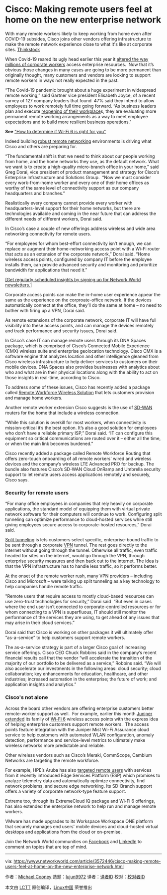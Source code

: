 [#]: collector: (lujun9972)
[#]: translator: ( )
[#]: reviewer: ( )
[#]: publisher: ( )
[#]: url: ( )
[#]: subject: (Cisco: Making remote users feel at home on the new enterprise network)
[#]: via: (https://www.networkworld.com/article/3572446/cisco-making-remote-users-feel-at-home-on-the-new-enterprise-network.html)
[#]: author: (Michael Cooney https://www.networkworld.com/author/Michael-Cooney/)

Cisco: Making remote users feel at home on the new enterprise network
======
With many remote workers likely to keep working from home even after COVID-19 subsides, Cisco joins other vendors offering infrastructure to make the remote network experience close to what it's like at corporate sites.
[Thinkstock][1]

When Covid-19 reared its ugly head earlier this year it [altered the way millions of corporate workers][2] access enterprise resources.  Now that it’s obvious those changes in many cases are going to be more permanent than originally thought, many customers and vendors are looking to support remote workers in ways not really expected in the past.

“The Covid-19 pandemic brought about a huge experiment in widespread remote working,” said Gartner vice president Elisabeth Joyce, of a recent survey of 127 company leaders that found  47% said they intend to allow employees to work remotely full time going forward. “As business leaders plan and execute [reopening of their workplace][3]s, they are evaluating more permanent remote working arrangements as a way to meet employee expectations and to build more resilient business operations."

**See** ["How to determine if Wi-Fi 6 is right for you"][4]

Indeed building [robust remote networking][5] environments is driving what Cisco and others are preparing for. 

“The fundamental shift is that we need to think about our people working from home, and the home networks they use, as the default network. What we want is to create a high-quality micro-branch office in your home,” said Greg Dorai, vice president of product management and strategy for Cisco’s Enterprise Infrastructure and Solutions Group.  “Now we must consider every work-from-home worker and every one of their home offices as worthy of the same level of connectivity support as our company headquarters and branches.”

Realistically every company cannot provide every worker with headquarters-level support for their home networks, but there are technologies available and coming in the near future that can address the different needs of different workers, Dorai said.

In Cisco’s case a couple of new offerings address wireless and wide area networking connectivity for remote users. 

“For employees for whom best-effort connectivity isn’t enough, we can replace or augment their home-networking access point with a Wi-Fi router that acts as an extension of the corporate network,” Dorai said. “Home wireless access points, configured by company IT before the employee installs them, can provide advanced security and monitoring and prioritize bandwidth for applications that need it.”

[[Get regularly scheduled insights by signing up for Network World newsletters.]][6]

Corporate access points can make the in-home user experience appear the same as the experience on the corproate-office network. If the devices automatically connect at the office, they’ll do the same at home – no need to bother with firing up a VPN, Dorai said.

As remote extensions of the corporate network, corporate IT will have full visibility into these access points, and can manage the devices remotely and track performance and security issues, Dorai said.

In Cisco’s case IT can manage remote users through its DNA Spaces package, which is comprised of Cisco’s Connected Mobile Experience (CMX) wireless suite and enterprise geolocation technology. Cisco CMX is a software engine that analyzes location and other intelligence gleaned from Cisco wireless infrastructure to help deliver services to customers on their mobile devices. DNA Spaces also provides businesses with analytics about who and what are in their physical locations along with the ability to act on those insights in real-time, according to Cisco.

To address some of these issues, Cisco has recently added a package called [Remote Workforce Wireless Solution][7] that lets customers provision and manage home workers. 

Another remote worker extension Cisco suggests is the use of [SD-WAN][8] routers for the home that include a wireless connection. 

“While this solution is overkill for most workers, when connectivity is mission-critical it’s the best option. It’s also a good solution for employees who don’t have a reliable primary ISP,” Dorai said. “IT can configure this equipment so critical communications are routed over it – either all the time, or when the main link becomes burdened.”

Cisco recently added a package called Remote Workforce Routing that offers zero-touch onboarding of all remote workers' wired and wireless devices and the company’s wireless LTE Advanced PRO for backup. The bundle also features Cisco’s SD-WAN Cloud OnRamp and Umbrella security support to let remote users access applications remotely and securely, Cisco says.

### Security for remote users

“For many office employees in companies that rely heavily on corporate applications, the standard model of equipping them with virtual private network software for their computers will continue to work. Configuring split tunneling can optimize performance to cloud-hosted services while still giving employees secure access to corporate-hosted resources,” Dorai said. 

[Split tunneling][9] is lets customers select specific, enterprise-bound traffic to be sent through a corporate [VPN][10] tunnel. The rest goes directly to the internet without going through the tunnel. Otherwise all traffic, even traffic headed for sites on the internet, would go through the VPN, through enterprise security measures and then back out to the internet. The idea is that the VPN infrastructure has to handle less traffic, so it performs better.

At the onset of the remote worker rush, many VPN providers – including Cisco and Microsoft – were talking up split tunneling as a key technology to help companies handle remote traffic.

"Remote users that require access to mostly cloud-based resources can use zero-trust technologies for security,” Dorai said  “But even in cases where the end user isn’t connected to corporate-controlled resources or for whom connecting to a VPN is superfluous, IT should still monitor the performance of the services they are using, to get ahead of any issues that may arise in their cloud services.”

Dorai said that Cisco is working on other packages it will ultimately offer “as-a-service” to help customers support remote workers.

The as-a-service strategy is part of a larger Cisco goal of increasing service offerings. Cisco CEO Chuck Robbins said in the company’s recent financial results call that the vendor “will accelerate the transition of the majority of our portfolio to be delivered as a service,” Robbins said. “We will also accelerate our investments in the following areas: cloud security; cloud collaboration; key enhancements for education, healthcare, and other industries; increased automation in the enterprise; the future of work; and application insights and analytics.”

### Cisco's not alone

Across the board other vendors are offering enterprise customers better remote-worker support as well.  For example, earlier this month [Juniper extended][11] its family of [Wi-Fi 6][4] wireless access points with the express idea of helping enterprise customers support remote workers.  The access points feature integration with the Juniper Mist Wi-Fi Assurance cloud service to help customers with automated WLAN configuration, anomaly detection, performance and service-level metrics to ultimately make wireless networks more predictable and reliable.

Other wireless vendors such as Cisco’s Meraki, CommScope, Cambium Networks are targeting the remote workforce.

For example, HPE’s Aruba has also [targeted remote users][12] with services from it recently introduced Edge Services Platform (ESP) which promises to analyze telemetry data and automatically optimize connectivity, find network problems, and secure edge networking. Its SD-Branch support offers a variety of corporate network-type feature support. 

Extreme too, through its ExtremeCloud IQ package and Wi-Fi 6 offerings, has also extended the enterprise network to help run and manage remote workers.

VMware has made upgrades to its Workspace Workspace ONE platform that securely manages end users' mobile devices and cloud-hosted virtual desktops and applications from the cloud or on-premise.

Join the Network World communities on [Facebook][13] and [LinkedIn][14] to comment on topics that are top of mind.

--------------------------------------------------------------------------------

via: https://www.networkworld.com/article/3572446/cisco-making-remote-users-feel-at-home-on-the-new-enterprise-network.html

作者：[Michael Cooney][a]
选题：[lujun9972][b]
译者：[译者ID](https://github.com/译者ID)
校对：[校对者ID](https://github.com/校对者ID)

本文由 [LCTT](https://github.com/LCTT/TranslateProject) 原创编译，[Linux中国](https://linux.cn/) 荣誉推出

[a]: https://www.networkworld.com/author/Michael-Cooney/
[b]: https://github.com/lujun9972
[1]: http://www.thinkstockphotos.com
[2]: https://www.networkworld.com/article/3532440/coronavirus-challenges-remote-networking.html
[3]: https://www.gartner.com/smarterwithgartner/return-to-workplace-guide-for-hr-leaders/
[4]: https://www.networkworld.com/article/3356838/how-to-determine-if-wi-fi-6-is-right-for-you.html
[5]: https://www.cisco.com/c/en/us/solutions/collateral/enterprise-networks/nb-06-remote-network-access-sol-overview-cte-en.html#Benefits
[6]: https://www.networkworld.com/newsletters/signup.html
[7]: https://www.cisco.com/c/en/us/solutions/enterprise-networks/enable-business-continuity-using-your-network.html
[8]: https://www.networkworld.com/article/3031279/sd-wan-what-it-is-and-why-you-ll-use-it-one-day.html
[9]: https://www.networkworld.com/article/3543298/cisco-others-shine-a-light-on-vpn-split-tunneling.html
[10]: https://www.networkworld.com/article/3268744/understanding-virtual-private-networks-and-why-vpns-are-important-to-sd-wan.html
[11]: https://www.networkworld.com/article/3570434/juniper-expands-wifi-6-access-point-family-to-support-remote-workers.html
[12]: https://www.networkworld.com/article/3562069/aruba-ai-platform-aims-to-streamline-management-of-edge-networks.html
[13]: https://www.facebook.com/NetworkWorld/
[14]: https://www.linkedin.com/company/network-world
